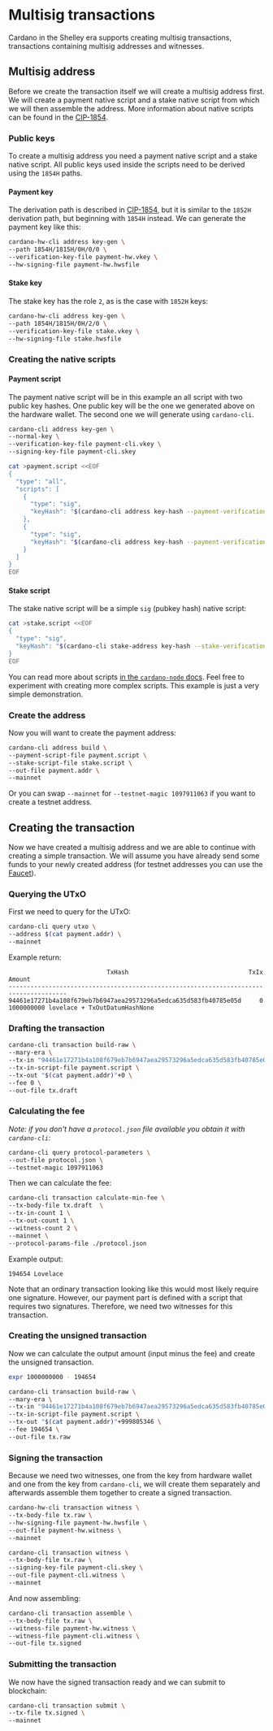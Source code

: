# Multisig transactions
Cardano in the Shelley era supports creating multisig transactions, transactions containing multisig addresses and witnesses.

## Multisig address
Before we create the transaction itself we will create a multisig address first. We will create a payment native script and a stake native script from which we will then assemble the address. More information about native scripts can be found in the [CIP-1854](https://github.com/cardano-foundation/CIPs/blob/master/CIP-1854/CIP-1854.md).

### Public keys
To create a multisig address you need a payment native script and a stake native script. All public keys used inside the scripts need to be derived using the `1854H` paths.

#### Payment key
The derivation path is described in [CIP-1854](https://github.com/cardano-foundation/CIPs/blob/master/CIP-1854/CIP-1854.md), but it is similar to the `1852H` derivation path, but beginning with `1854H` instead. We can generate the payment key like this:
```sh
cardano-hw-cli address key-gen \
--path 1854H/1815H/0H/0/0 \
--verification-key-file payment-hw.vkey \
--hw-signing-file payment-hw.hwsfile
```

#### Stake key
The stake key has the role `2`, as is the case with `1852H` keys:
```sh
cardano-hw-cli address key-gen \
--path 1854H/1815H/0H/2/0 \
--verification-key-file stake.vkey \
--hw-signing-file stake.hwsfile
```

### Creating the native scripts

#### Payment script
The payment native script will be in this example an all script with two public key hashes. One public key will be the one we generated above on the hardware wallet. The second one we will generate using `cardano-cli`.
```sh
cardano-cli address key-gen \
--normal-key \
--verification-key-file payment-cli.vkey \
--signing-key-file payment-cli.skey

cat >payment.script <<EOF
{
  "type": "all",
  "scripts": [
    {
      "type": "sig",
      "keyHash": "$(cardano-cli address key-hash --payment-verification-key-file payment-hw.vkey)"
    },
    {
      "type": "sig",
      "keyHash": "$(cardano-cli address key-hash --payment-verification-key-file payment-cli.vkey)"
    }
  ]
}
EOF
```

#### Stake script
The stake native script will be a simple `sig` (pubkey hash) native script:
```sh
cat >stake.script <<EOF
{
  "type": "sig",
  "keyHash": "$(cardano-cli stake-address key-hash --stake-verification-key-file stake.vkey)"
}
EOF
```

You can read more about scripts [in the `cardano-node` docs](https://github.com/input-output-hk/cardano-node/blob/master/doc/reference/simple-scripts.md). Feel free to experiment with creating more complex scripts. This example is just a very simple demonstration.

### Create the address
Now you will want to create the payment address:
```sh
cardano-cli address build \
--payment-script-file payment.script \
--stake-script-file stake.script \
--out-file payment.addr \
--mainnet
```
Or you can swap `--mainnet` for `--testnet-magic 1097911063` if you want to create a testnet address.

## Creating the transaction
Now we have created a multisig address and we are able to continue with creating a simple transaction. We will assume you have already send some funds to your newly created address (for testnet addresses you can use the [Faucet](https://testnets.cardano.org/en/testnets/cardano/tools/faucet/)).

### Querying the UTxO
First we need to query for the UTxO:
```sh
cardano-cli query utxo \
--address $(cat payment.addr) \
--mainnet
```

Example return:
```
                           TxHash                                 TxIx        Amount
--------------------------------------------------------------------------------------
94461e17271b4a108f679eb7b6947aea29573296a5edca635d583fb40785e05d     0        1000000000 lovelace + TxOutDatumHashNone
```

### Drafting the transaction
```sh
cardano-cli transaction build-raw \
--mary-era \
--tx-in "94461e17271b4a108f679eb7b6947aea29573296a5edca635d583fb40785e05d#0" \
--tx-in-script-file payment.script \
--tx-out "$(cat payment.addr)"+0 \
--fee 0 \
--out-file tx.draft
```

### Calculating the fee
*Note: if you don't have a `protocol.json` file available you obtain it with `cardano-cli`:*
```sh
cardano-cli query protocol-parameters \
--out-file protocol.json \
--testnet-magic 1097911063
```

Then we can calculate the fee:
```sh
cardano-cli transaction calculate-min-fee \
--tx-body-file tx.draft  \
--tx-in-count 1 \
--tx-out-count 1 \
--witness-count 2 \
--mainnet \
--protocol-params-file ./protocol.json
```
Example output:
```
194654 Lovelace
```
Note that an ordinary transaction looking like this would most likely require one signature. However, our payment part is defined with a script that requires two signatures. Therefore, we need two witnesses for this transaction.

### Creating the unsigned transaction
Now we can calculate the output amount (input minus the fee) and create the unsigned transaction.
```sh
expr 1000000000 - 194654
```
```sh
cardano-cli transaction build-raw \
--mary-era \
--tx-in "94461e17271b4a108f679eb7b6947aea29573296a5edca635d583fb40785e05d#0" \
--tx-in-script-file payment.script \
--tx-out "$(cat payment.addr)"+999805346 \
--fee 194654 \
--out-file tx.raw
```

### Signing the transaction
Because we need two witnesses, one from the key from hardware wallet and one from the key from `cardano-cli`, we will create them separately and afterwards assemble them together to create a signed transaction.
```sh
cardano-hw-cli transaction witness \
--tx-body-file tx.raw \
--hw-signing-file payment-hw.hwsfile \
--out-file payment-hw.witness \
--mainnet

cardano-cli transaction witness \
--tx-body-file tx.raw \
--signing-key-file payment-cli.skey \
--out-file payment-cli.witness \
--mainnet
```
And now assembling:
```sh
cardano-cli transaction assemble \
--tx-body-file tx.raw \
--witness-file payment-hw.witness \
--witness-file payment-cli.witness \
--out-file tx.signed
```

### Submitting the transaction
We now have the signed transaction ready and we can submit to blockchain:
```sh
cardano-cli transaction submit \
--tx-file tx.signed \
--mainnet
```
